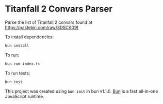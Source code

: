 # Titanfall 2 Convars Parser
Parse the list of Titanfall 2 convars found at https://pastebin.com/raw/3DSCK09f

To install dependencies:

```bash
bun install
```

To run:

```bash
bun run index.ts
```

To run tests:

```bash
bun test
```

This project was created using `bun init` in bun v1.1.0. [Bun](https://bun.sh) is a fast all-in-one JavaScript runtime.

